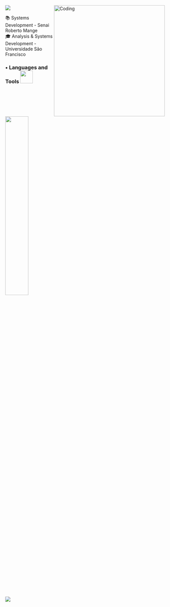 <img src="https://www.imagensanimadas.com/data/media/562/linha-imagem-animada-0124.gif">

<img align="right" alt="Coding" width="350" src="https://i.pinimg.com/564x/07/fd/af/07fdaf3ff4704a64a51d849acd78b7c1.jpg">

 📚 Systems Development - Senai Roberto Mange <br> 
 🎓 Analysis & Systems Development - Universidade São Francisco <br>

### • Languages and Tools <img src="https://github.com/ritik307/ritik307/blob/main/images/laptop.gif" width="40">

<div align="left">
<p>
    <a>
        <img src="https://skillicons.dev/icons?i=py,java,html,css,github,figma" width="38%" height="38%"/>
    </a>
</p>
</div>
<br>     

 <img src="https://www.imagensanimadas.com/data/media/562/linha-imagem-animada-0124.gif">
